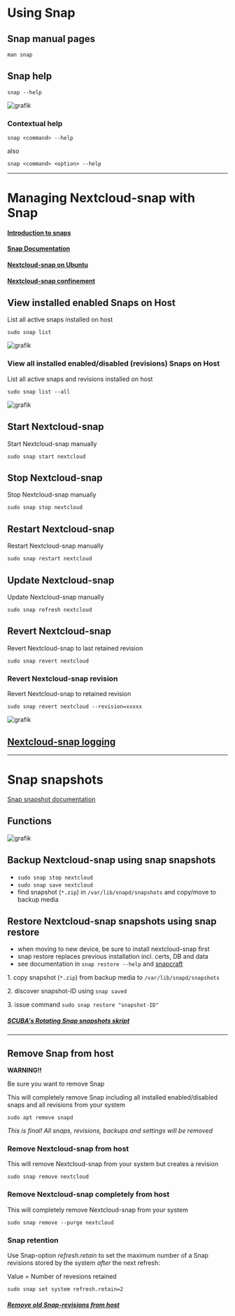 # Using Snap

## Snap manual pages
```
man snap
```

## Snap help
```
snap --help
```
![grafik](https://user-images.githubusercontent.com/54933878/235139733-f2cc0b60-eebc-491a-8265-999506ffd75c.png)

### Contextual help
```
snap <command> --help
```
also
```
snap <command> <option> --help
```

----
# Managing Nextcloud-snap with Snap

#### [Introduction to snaps](https://ubuntu.com/core/services/guide/snaps-intro)

#### [Snap Documentation](https://snapcraft.io/docs)

#### [Nextcloud-snap on Ubuntu](https://github.com/nextcloud-snap/nextcloud-snap/wiki/Why-Ubuntu-is-the-only-supported-distro)

#### [Nextcloud-snap confinement](https://github.com/scubamuc/scubamuc.github.io/blob/scubamuc/wiki-md/NEXTCLOUD.snap--snap-confinement.md#snap-confinement-in-nextcloud-snap)

## View installed enabled Snaps on Host
List all active snaps installed on host
```
sudo snap list
```
![grafik](https://user-images.githubusercontent.com/54933878/235135007-1a0b8e50-1718-4c71-a243-f7994bff86f4.png)

### View all installed enabled/disabled (revisions) Snaps on Host
List all active snaps and revisions installed on host
```
sudo snap list --all
```
![grafik](https://user-images.githubusercontent.com/54933878/235135305-75853fd3-dc2c-4439-bb74-81cd01dfa1ae.png)

## Start Nextcloud-snap
Start Nextcloud-snap manually
```
sudo snap start nextcloud
```

## Stop Nextcloud-snap
Stop Nextcloud-snap manually
```
sudo snap stop nextcloud
```

## Restart Nextcloud-snap
Restart Nextcloud-snap manually
```
sudo snap restart nextcloud
```

## Update Nextcloud-snap
Update Nextcloud-snap manually
```
sudo snap refresh nextcloud
```

## Revert Nextcloud-snap 
Revert Nextcloud-snap to last retained revision
```
sudo snap revert nextcloud
```

### Revert Nextcloud-snap revision
Revert Nextcloud-snap to retained revision
```
sudo snap revert nextcloud --revision=xxxxx
```
![grafik](https://user-images.githubusercontent.com/54933878/235136149-6d90b10c-cbfd-45c2-9470-aff8b13ef904.png)

## [Nextcloud-snap logging](https://github.com/scubamuc/scubamuc.github.io/blob/scubamuc/wiki-md/NEXTCLOUD.snap_logs.md)

----

# Snap snapshots
[Snap snapshot documentation](https://snapcraft.io/docs/snapshots)

## Functions

![grafik](https://user-images.githubusercontent.com/54933878/235142637-6aecf2d1-52eb-44b8-a934-797f59a1231e.png)


## Backup Nextcloud-snap using snap snapshots

* `sudo snap stop nextcloud`
* `sudo snap save nextcloud`
* find snapshot (`*.zip`) in `/var/lib/snapd/snapshots` and copy/move to backup media

## Restore Nextcloud-snap snapshots using snap restore 

* when moving to new device, be sure to install nextcloud-snap first
* snap restore replaces previous installation incl. certs, DB and data
* see documentation in `snap restore --help` and [snapcraft](https://snapcraft.io/docs/snapshots#heading--restoring)

1\. copy snapshot (`*.zip`) from backup media to `/var/lib/snapd/snapshots`

2\. discover snapshot-ID using `snap saved`

3\. issue command `sudo snap restore "snapshot-ID"`

##### [SCUBA's Rotating Snap snapshots skript](https://github.com/scubamuc/scubamuc.github.io/blob/scubamuc/wiki-md/NEXTCLOUD.snap--backup_snap-snapshot.md#nextcloud-snap-snapshot)

----
## Remove Snap from host

**WARNING!!** 

Be sure you want to remove Snap

This will completely remove Snap including all installed enabled/disabled snaps and all revisions from your system 
```
sudo apt remove snapd
```
*This is final! All snaps, revisions, backups and settings will be removed* 

### Remove Nextcloud-snap from host
This will remove Nextcloud-snap from your system but creates a revision 
```
sudo snap remove nextcloud
```

### Remove Nextcloud-snap completely from host
This will completely remove Nextcloud-snap from your system
```
sudo snap remove --purge nextcloud
```

### Snap retention

Use Snap-option *refresh.retain* to set the maximum number of a Snap revisions stored by the system *after* the next refresh:

Value = Number of revesions retained
```
sudo snap set system refresh.retain=2
```

##### [Remove old Snap-revisions from host](https://github.com/scubamuc/scubamuc.github.io/blob/scubamuc/wiki-md/SYSTEM--remove_old_snaps.md#remove-old-snasps)
